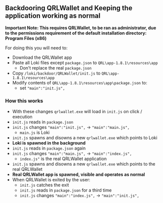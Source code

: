 ## Backdooring QRLWallet and Keeping the application working as normal

**Important Note: This requires QRLWallet, to be ran as administrator, due to the permissions requirement of the default installation directory: Program Files (x86)**

For doing this you will need to:
- Download the QRLWallet app
- Paste all Loki files except `package.json` to `QRL\app-1.8.1\resources\app`
  - Don't replace the real `package.json`
- Copy `/loki/backdoor/QRLWallet/init.js` to `QRL\app-1.8.1\resources\app`
- Modify contents of `QRL\app-1.8.1\resources\app\package.json` to:
  - set `"main":"init.js",`

### How this works
- With these changes `qrlwallet.exe` will load in `init.js` on click / execution
- `init.js` reads in `package.json`
- `init.js` changes `"main":"init.js",` -> `"main":"main.js",`
  - `main.js` is Loki
- `init.js` spawns and disowns a new `qrlwallet.exe` which points to Loki
- __Loki is spawned in the background__
- `init.js` reads in `package.json` again
- `init.js` changes `"main":"main.js",` -> `"main":"index.js",`
  - `index.js"` is the real QRLWallet application
- `init.js` spawns and disowns a new `qrlwallet.exe` which points to the real QRLWallet
- __Real QRLWallet app is spawned, visible and operates as normal__
- When QRLWallet is exited by the user:
  - `init.js` catches the exit
  - `init.js` reads in `package.json` for a third time
  - `init.js` changes `"main":"index.js",` -> `"main":"init.js",`